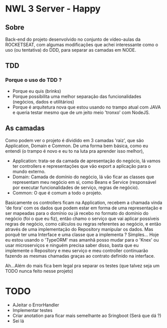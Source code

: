 # NWL 3 Server - Happy 

## Sobre

Back-end do projeto desenvolvido no conjunto de vídeo-aulas da ROCKETSEAT, com algumas 
modificações que achei interessante como o uso (ou tentativa) do DDD, para separar as camadas em NODE.

## TDD

### Porque o uso do TDD ?

* Porque eu quis (brinks)
* Porque possibilita uma melhor separação das funcionalidades (negócios, dados e utilitários)
* Porque é arquitetura nova que estou usando no trampo atual com JAVA e queria testar mesmo que de um jeito meio 'tronxo' com NodeJS.

## As camadas

Como podem ver o projeto é dividido em 3 camadas 'raiz', que são Application, Domain e Common. De uma forma bem básica, como eu entendi (o trampo é novo e eu to na luta pra aprender isso melhor), 
- Application: trata-se da camada de apresentação do negócio, lá vamos ter controllers e representações que vão export a aplicação para o mundo externo.
- Domain: Camada de domínio do negócio, lá vão ficar as classes que representam meu negócio em si, como Beans e Service (responsável por executar funcionalidades de serviço, regras de negócio).
- Common: O que é comum a todo o projeto.

Basicamente os controllers ficam na Application, recebem a chamada vinda 'de fora' com os dados que podem estar em forma de uma representação e ser mapeadas para o domínio ou já recebo no formato do domínio do negócio (foi o que eu fiz), então chamo o serviço que vai aplicar possíveis regras de negócio, como cálculos ou regras referentes ao negócio, e então através de uma implementação do Repository manipular os dados.
Mas porquê ter uma Interface e uma classe que a implementa ? Simples... Hoje eu estou usando o 'TypeORM' mas amanhã posso mudar para o 'Knex' ou usar microserviços e ninguém precisa saber disso, basta que eu implemente o Repository e meu serviço e meu controller continuarão fazendo as mesmas chamadas graças ao contrato definido na interface.

Ah...Além do mais fica bem legal pra separar os testes (que talvez seja um TODO nunca feito nesse projeto)

# TODO

- AJeitar o ErrorHandler
- Implementar testes
- Criar anotation para ficar mais semelhante ao Sringboot (Será que dá ?)
- Sei lá
